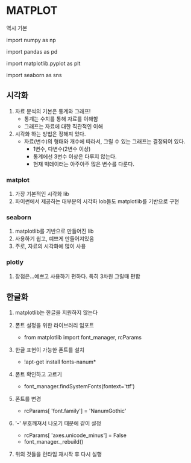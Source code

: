 # MATPLOT

역시 기본

import numpy as np

import pandas as pd

import matplotlib.pyplot as plt

import seaborn as sns

## 	시각화

1. 자료 분석의 기본은 통계와 그래프!
   - 통계는 수치를 통해 자료를 이해함
   - 그래프는 자료에 대한 직관적인 이해
2. 시각화 하는 방법은 정해져 있다.
   - 자료(변수)의 형태와 개수에 따라서, 그릴 수 있는 그래프는 결정되어 있다.
     - 1변수,  다변수(2변수 이상)
     - 통계에선 3변수 이상은 다루지 않는다.
     - 현재 빅데이터는 아주아주 많은 변수를 다룬다.

### 		matplot

1. 가장 기본적인 시각화 lib
2. 파이썬에서 제공하는 대부분의 시각화 lob들도 matplotlib를 기반으로 구현

### 		seaborn

1. matplotlib를 기반으로 만들어진 lib
2. 사용하기 쉽고, 예쁘게 만들어져있음
3. 주로, 자료의 시각화에 많이 사용

### 		plotly

1. 장점은...예쁘고 사용하기 편하다. 특히 3차원 그릴때 편함



## 	한글화

1. matplotlib는 한글을 지원하지 않는다
2. 폰트 설정을 위한 라이브러리 임포트
   - from matplotlib import font_manager, rcParams
3. 한글 표현이 가능한 폰트를 설치
   - !apt-get install fonts-nanum*

4. 폰트 확인하고 고르기
   - font_manager.findSystemFonts(fontext='ttf')
5. 폰트를 변경
   - rcParams[ 'font.family'] = 'NanumGothic'
6. '-' 부호깨져서 나오기 때문에 같이 설정
   - rcParams[ 'axes.unicode_minus'] = False
   - font_manager._rebuild()
7. 위의 것들을 런타임 재시작 후 다시 실행





































